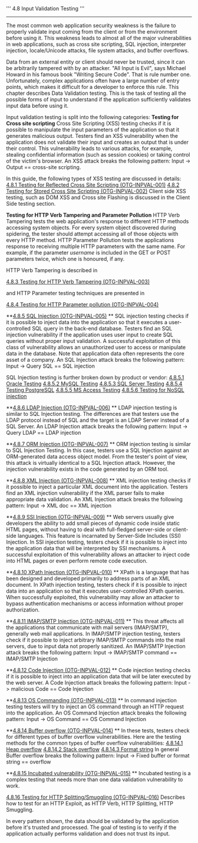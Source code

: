 ''' 4.8 Input Validation Testing '''

-----

The most common web application security weakness is the failure to
properly validate input coming from the client or from the environment
before using it. This weakness leads to almost all of the major
vulnerabilities in web applications, such as cross site scripting, SQL
injection, interpreter injection, locale/Unicode attacks, file system
attacks, and buffer overflows.

Data from an external entity or client should never be trusted, since it
can be arbitrarily tampered with by an attacker. "All Input is Evil",
says Michael Howard in his famous book "Writing Secure Code". That is
rule number one. Unfortunately, complex applications often have a large
number of entry points, which makes it difficult for a developer to
enforce this rule. This chapter describes Data Validation testing. This
is the task of testing all the possible forms of input to understand if
the application sufficiently validates input data before using it.

Input validation testing is split into the following categories:
**Testing for Cross site scripting**
Cross Site Scripting (XSS) testing checks if it is possible to
manipulate the input parameters of the application so that it generates
malicious output. Testers find an XSS vulnerability when the application
does not validate their input and creates an output that is under their
control. This vulnerability leads to various attacks, for example,
stealing confidential information (such as session cookies) or taking
control of the victim's browser. An XSS attack breaks the following
pattern: Input -\> Output == cross-site scripting.

In this guide, the following types of XSS testing are discussed in
details:
[4.8.1 Testing for Reflected Cross Site Scripting
(OTG-INPVAL-001)](Testing_for_Reflected_Cross_site_scripting_\(OTG-INPVAL-001\) "wikilink")
[4.8.2 Testing for Stored Cross Site Scripting
(OTG-INPVAL-002)](Testing_for_Stored_Cross_site_scripting_\(OTG-INPVAL-002\) "wikilink")
Client side XSS testing, such as DOM XSS and Cross site Flashing is
discussed in the Client Side testing section.

**Testing for HTTP Verb Tampering and Parameter Pollution** HTTP Verb
Tampering tests the web application's response to different HTTP methods
accessing system objects. For every system object discovered during
spidering, the tester should attempt accessing all of those objects with
every HTTP method. HTTP Parameter Pollution tests the applications
response to receiving multiple HTTP parameters with the same name. For
example, if the parameter *username* is included in the GET or POST
parameters twice, which one is honoured, if any.

HTTP Verb Tampering is described in

[4.8.3 Testing for HTTP Verb Tampering
(OTG-INPVAL-003)](Testing_for_HTTP_Verb_Tampering_\(OTG-INPVAL-003\) "wikilink")

and HTTP Parameter testing techniques are presented in

[4.8.4 Testing for HTTP Parameter pollution
(OTG-INPVAL-004)](Testing_for_HTTP_Parameter_pollution_\(OTG-INPVAL-004\) "wikilink")

**[4.8.5 SQL Injection
(OTG-INPVAL-005)](Testing_for_SQL_Injection_\(OTG-INPVAL-005\) "wikilink")
** SQL injection testing checks if it is possible to inject data into
the application so that it executes a user-controlled SQL query in the
back-end database. Testers find an SQL injection vulnerability if the
application uses user input to create SQL queries without proper input
validation. A successful exploitation of this class of vulnerability
allows an unauthorized user to access or manipulate data in the
database. Note that application data often represents the core asset of
a company. An SQL Injection attack breaks the following pattern: Input
-\> Query SQL == SQL injection

SQL Injection testing is further broken down by product or vendor:
[4.8.5.1 Oracle Testing](Testing_for_Oracle "wikilink")
[4.8.5.2 MySQL Testing](Testing_for_MySQL "wikilink")
[4.8.5.3 SQL Server Testing](Testing_for_SQL_Server "wikilink")
[4.8.5.4 Testing
PostgreSQL](OWASP_Backend_Security_Project_Testing_PostgreSQL "wikilink")
[4.8.5.5 MS Access Testing](Testing_for_MS_Access "wikilink")
[4.8.5.6 Testing for NoSQL
injection](Testing_for_NoSQL_injection "wikilink")

**[4.8.6 LDAP Injection
(OTG-INPVAL-006)](Testing_for_LDAP_Injection_\(OTG-INPVAL-006\) "wikilink")
** LDAP injection testing is similar to SQL Injection testing. The
differences are that testers use the LDAP protocol instead of SQL and
the target is an LDAP Server instead of a SQL Server. An LDAP Injection
attack breaks the following pattern:
Input -\> Query LDAP == LDAP injection

**[4.8.7 ORM Injection
(OTG-INPVAL-007)](Testing_for_ORM_Injection_\(OTG-INPVAL-007\) "wikilink")
** ORM injection testing is similar to SQL Injection Testing. In this
case, testers use a SQL Injection against an ORM-generated data access
object model. From the tester's point of view, this attack is virtually
identical to a SQL Injection attack. However, the injection
vulnerability exists in the code generated by an ORM tool.

**[4.8.8 XML Injection
(OTG-INPVAL-008)](Testing_for_XML_Injection_\(OTG-INPVAL-008\) "wikilink")
** XML injection testing checks if it possible to inject a particular
XML document into the application. Testers find an XML injection
vulnerability if the XML parser fails to make appropriate data
validation.
An XML Injection attack breaks the following pattern:
Input -\> XML doc == XML injection

**[4.8.9 SSI Injection
(OTG-INPVAL-009)](Testing_for_SSI_Injection_\(OTG-INPVAL-009\) "wikilink")
** Web servers usually give developers the ability to add small pieces
of dynamic code inside static HTML pages, without having to deal with
full-fledged server-side or client-side languages. This feature is
incarnated by Server-Side Includes (SSI) Injection. In SSI injection
testing, testers check if it is possible to inject into the application
data that will be interpreted by SSI mechanisms. A successful
exploitation of this vulnerability allows an attacker to inject code
into HTML pages or even perform remote code execution.

**[4.8.10 XPath Injection
(OTG-INPVAL-010)](Testing_for_XPath_Injection_\(OTG-INPVAL-010\) "wikilink")
** XPath is a language that has been designed and developed primarily to
address parts of an XML document. In XPath injection testing, testers
check if it is possible to inject data into an application so that it
executes user-controlled XPath queries. When successfully exploited,
this vulnerability may allow an attacker to bypass authentication
mechanisms or access information without proper authorization.

**[4.8.11 IMAP/SMTP Injection
(OTG-INPVAL-011)](Testing_for_IMAP/SMTP_Injection_\(OTG-INPVAL-011\) "wikilink")
** This threat affects all the applications that communicate with mail
servers (IMAP/SMTP), generally web mail applications. In IMAP/SMTP
injection testing, testers check if it possible to inject arbitrary
IMAP/SMTP commands into the mail servers, due to input data not properly
sanitized.
An IMAP/SMTP Injection attack breaks the following pattern:
Input -\> IMAP/SMTP command == IMAP/SMTP Injection

**[4.8.12 Code Injection
(OTG-INPVAL-012)](Testing_for_Code_Injection_\(OTG-INPVAL-012\) "wikilink")
** Code injection testing checks if it is possible to inject into an
application data that will be later executed by the web server.
A Code Injection attack breaks the following pattern:
Input -\> malicious Code == Code Injection

**[4.8.13 OS Commanding
(OTG-INPVAL-013)](Testing_for_Command_Injection_\(OTG-INPVAL-013\) "wikilink")
** In command injection testing testers will try to inject an OS command
through an HTTP request into the application.
An OS Command Injection attack breaks the following pattern:
Input -\> OS Command == OS Command Injection

**[4.8.14 Buffer overflow
(OTG-INPVAL-014)](Testing_for_Buffer_Overflow_\(OTG-INPVAL-014\) "wikilink")
** In these tests, testers check for different types of buffer overflow
vulnerabilities. Here are the testing methods for the common types of
buffer overflow vulnerabilities:
[4.8.14.1 Heap overflow](Testing_for_Heap_Overflow "wikilink")
[4.8.14.2 Stack overflow](Testing_for_Stack_Overflow "wikilink")
[4.8.14.3 Format string](Testing_for_Format_String "wikilink")
In general Buffer overflow breaks the following pattern:
Input -\> Fixed buffer or format string == overflow

**[4.8.15 Incubated vulnerability
(OTG-INPVAL-015)](Testing_for_Incubated_Vulnerability_\(OTG-INPVAL-015\) "wikilink")
** Incubated testing is a complex testing that needs more than one data
validation vulnerability to work.

[4.8.16 Testing for HTTP Splitting/Smuggling
(OTG-INPVAL-016)](Testing_for_HTTP_Splitting/Smuggling_\(OTG-INPVAL-016\) "wikilink")
Describes how to test for an HTTP Exploit, as HTTP Verb, HTTP Splitting,
HTTP Smuggling.

In every pattern shown, the data should be validated by the application
before it's trusted and processed. The goal of testing is to verify if
the application actually performs validation and does not trust its
input.